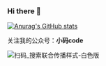 ### Hi there 👋

<!--
**jeremylai7/jeremylai7** is a ✨ _special_ ✨ repository because its `README.md` (this file) appears on your GitHub profile.

Here are some ideas to get you started:


- 💬 Ask me about ...
- 📫 How to reach me: ...
- 😄 Pronouns: ...
- ⚡ Fun fact: ...
-->
[![Anurag's GitHub stats](https://github-readme-stats.vercel.app/api?username=jeremylai7&show_icons=true&theme=cobalt)](https://github.com/anuraghazra/github-readme-stats)

关注我的公众号：**小码code**

<!-- ![qrcode_for_gh_48118ba6d9e5_258 (3)](https://user-images.githubusercontent.com/11553237/187153156-dadb0563-4006-4fe7-b51d-e816f2092d80.jpg) -->

![扫码_搜索联合传播样式-白色版](https://user-images.githubusercontent.com/11553237/199298374-1041cb5f-dd2c-40fe-8992-e92c7e7513c3.png)



<!-- ![](./profile-3d-contrib/profile-green.svg#gh-light-mode-only)
![](./profile-3d-contrib/profile-night-green.svg#gh-dark-mode-only) -->


